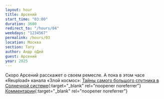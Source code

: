 ```yaml
---
layout: hour
title: Арсений
start_time: "03:00"
duration: 3600
redirect_to: "/hours/04"
weekdays: "1234567"
permalink: /hours/03
location: Москва
section: Тату
author: Андр оДей
guest: Арсений   
year: 2025
---
```


Скоро Арсений расскажет о своем ремесле. А пока в этом часе «Reupload» канала «Злой космос»: [Тайны самого большого спутника в Солнечной системе](https://www.youtube.com/watch?v=at5PuMAfJxo&t=14s){:target="_blank" rel="noopener noreferrer"} [Комментарии](https://t.me/+nk0UKze8dEczZDAy){:target="_blank" rel="noopener noreferrer"}
